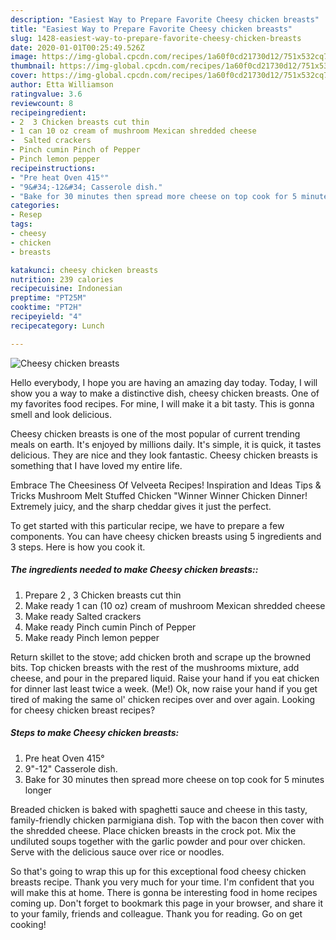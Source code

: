 ```yaml
---
description: "Easiest Way to Prepare Favorite Cheesy chicken breasts"
title: "Easiest Way to Prepare Favorite Cheesy chicken breasts"
slug: 1428-easiest-way-to-prepare-favorite-cheesy-chicken-breasts
date: 2020-01-01T00:25:49.526Z
image: https://img-global.cpcdn.com/recipes/1a60f0cd21730d12/751x532cq70/cheesy-chicken-breasts-recipe-main-photo.jpg
thumbnail: https://img-global.cpcdn.com/recipes/1a60f0cd21730d12/751x532cq70/cheesy-chicken-breasts-recipe-main-photo.jpg
cover: https://img-global.cpcdn.com/recipes/1a60f0cd21730d12/751x532cq70/cheesy-chicken-breasts-recipe-main-photo.jpg
author: Etta Williamson
ratingvalue: 3.6
reviewcount: 8
recipeingredient:
- 2  3 Chicken breasts cut thin
- 1 can 10 oz cream of mushroom Mexican shredded cheese
-  Salted crackers
- Pinch cumin Pinch of Pepper
- Pinch lemon pepper
recipeinstructions:
- "Pre heat Oven 415°"
- "9&#34;-12&#34; Casserole dish."
- "Bake for 30 minutes then spread more cheese on top cook for 5 minutes longer"
categories:
- Resep
tags:
- cheesy
- chicken
- breasts

katakunci: cheesy chicken breasts
nutrition: 239 calories
recipecuisine: Indonesian
preptime: "PT25M"
cooktime: "PT2H"
recipeyield: "4"
recipecategory: Lunch

---
```



![Cheesy chicken breasts](https://img-global.cpcdn.com/recipes/1a60f0cd21730d12/751x532cq70/cheesy-chicken-breasts-recipe-main-photo.jpg)

Hello everybody, I hope you are having an amazing day today. Today, I will show you a way to make a distinctive dish, cheesy chicken breasts. One of my favorites food recipes. For mine, I will make it a bit tasty. This is gonna smell and look delicious.

Cheesy chicken breasts is one of the most popular of current trending meals on earth. It's enjoyed by millions daily. It's simple, it is quick, it tastes delicious. They are nice and they look fantastic. Cheesy chicken breasts is something that I have loved my entire life.

Embrace The Cheesiness Of Velveeta Recipes! Inspiration and Ideas Tips &amp; Tricks Mushroom Melt Stuffed Chicken &#34;Winner Winner Chicken Dinner! Extremely juicy, and the sharp cheddar gives it just the perfect.


To get started with this particular recipe, we have to prepare a few components. You can have cheesy chicken breasts using 5 ingredients and 3 steps. Here is how you cook it.

##### The ingredients needed to make Cheesy chicken breasts::

1. Prepare 2 , 3 Chicken breasts cut thin
1. Make ready 1 can (10 oz) cream of mushroom Mexican shredded cheese
1. Make ready  Salted crackers
1. Make ready Pinch cumin Pinch of Pepper
1. Make ready Pinch lemon pepper


Return skillet to the stove; add chicken broth and scrape up the browned bits. Top chicken breasts with the rest of the mushrooms mixture, add cheese, and pour in the prepared liquid. Raise your hand if you eat chicken for dinner last least twice a week. (Me!) Ok, now raise your hand if you get tired of making the same ol&#39; chicken recipes over and over again. Looking for cheesy chicken breast recipes? 

##### Steps to make Cheesy chicken breasts:

1. Pre heat Oven 415°
1. 9&#34;-12&#34; Casserole dish.
1. Bake for 30 minutes then spread more cheese on top cook for 5 minutes longer


Breaded chicken is baked with spaghetti sauce and cheese in this tasty, family-friendly chicken parmigiana dish. Top with the bacon then cover with the shredded cheese. Place chicken breasts in the crock pot. Mix the undiluted soups together with the garlic powder and pour over chicken. Serve with the delicious sauce over rice or noodles. 

So that's going to wrap this up for this exceptional food cheesy chicken breasts recipe. Thank you very much for your time. I'm confident that you will make this at home. There is gonna be interesting food in home recipes coming up. Don't forget to bookmark this page in your browser, and share it to your family, friends and colleague. Thank you for reading. Go on get cooking!
